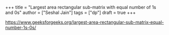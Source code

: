 +++
title = "Largest area rectangular sub-matrix with equal number of 1s and 0s"
author = ["Seshal Jain"]
tags = ["dp"]
draft = true
+++

<https://www.geeksforgeeks.org/largest-area-rectangular-sub-matrix-equal-number-1s-0s/>
